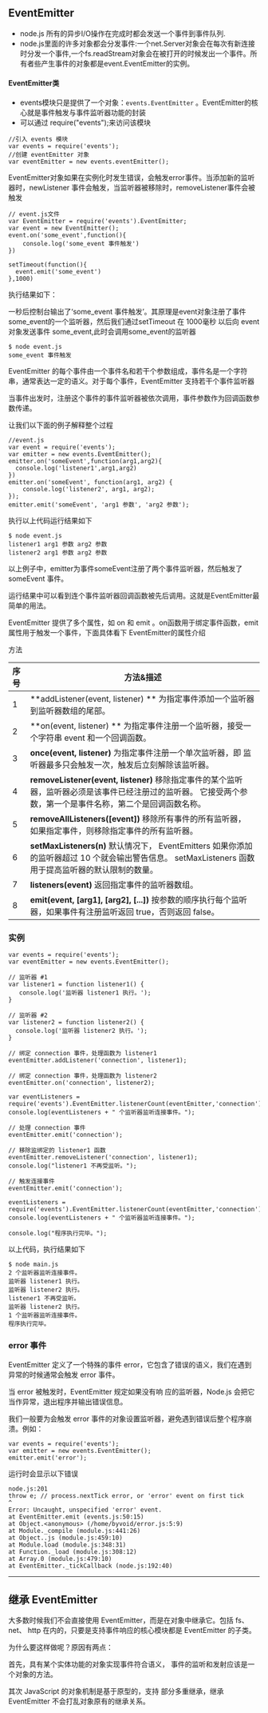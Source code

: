 ## EventEmitter

* node.js 所有的异步I/O操作在完成时都会发送一个事件到事件队列.
* node.js里面的许多对象都会分发事件:一个net.Server对象会在每次有新连接时分发一个事件,一个fs.readStream对象会在被打开的时候发出一个事件。所有者些产生事件的对象都是event.EventEmitter的实例。



#### EventEmitter类

*  events模块只是提供了一个对象：`events.EventEmitter` 。EventEmitter的核心就是事件触发与事件监听器功能的封装
* 可以通过 require("events");来访问该模块

```
//引入 events 模块
var events = require('events');
//创建 eventEmitter 对象
var eventEmitter = new events.eventEmitter();
```

EventEmitter对象如果在实例化时发生错误，会触发error事件。当添加新的监听器时，newListener 事件会触发，当监听器被移除时，removeListener事件会被触发

```
// event.js文件
var EventEmitter = require('events').EventEmitter;
var event = new EventEmitter();
event.on('some_event',function(){
  	console.log('some_event 事件触发')
})

setTimeout(function(){
  event.emit('some_event')
},1000)
```

执行结果如下：

一秒后控制台输出了‘some_event 事件触发’。其原理是event对象注册了事件 some_event的一个监听器，然后我们通过setTimeout 在 1000毫秒 以后向 event对象发送事件 some_event,此时会调用some_event的监听器



```
$ node event.js
some_event 事件触发
```

EventEmitter 的每个事件由一个事件名和若干个参数组成，事件名是一个字符串，通常表达一定的语义。对于每个事件，EventEmitter 支持若干个事件监听器

当事件出发时，注册这个事件的事件监听器被依次调用，事件参数作为回调函数参数传递。

让我们以下面的例子解释整个过程

```
//event.js
var event = require('events');
var emitter = new events.EvemtEmitter();
emitter.on('someEvent',function(arg1,arg2){
  console.log('listener1',arg1,arg2)
})
emitter.on('someEvent', function(arg1, arg2) { 
	console.log('listener2', arg1, arg2); 
}); 
emitter.emit('someEvent', 'arg1 参数', 'arg2 参数'); 
```

执行以上代码运行结果如下

```
$ node event.js 
listener1 arg1 参数 arg2 参数
listener2 arg1 参数 arg2 参数
```

以上例子中，emitter为事件someEvent注册了两个事件监听器，然后触发了 someEvent 事件。

运行结果中可以看到连个事件监听器回调函数被先后调用。这就是EventEmitter最简单的用法。

EventEmitter 提供了多个属性，如 on 和 emit 。on函数用于绑定事件函数，emit属性用于触发一个事件，下面具体看下 EventEmitter的属性介绍



方法

| 序号   | 方法&描述                                    |
| :--- | ---------------------------------------- |
| 1    | **addListener(event, listener) **                                                                                                                   为指定事件添加一个监听器到监听器数组的尾部。 |
| 2    | **on(event, listener)  **                                                                                                                             为指定事件注册一个监听器，接受一个字符串 event 和一个回调函数。 |
| 3    | **once(event, listener)**                                                                                                                           为指定事件注册一个单次监听器，即 监听器最多只会触发一次，触发后立刻解除该监听器。 |
| 4    | **removeListener(event, listener)**                                                                                                      移除指定事件的某个监听器，监听器必须是该事件已经注册过的监听器。                                        它接受两个参数，第一个是事件名称，第二个是回调函数名称。 |
| 5    | **removeAllListeners([event])**                                                                                                             移除所有事件的所有监听器， 如果指定事件，则移除指定事件的所有监听器。 |
| 6    | **setMaxListeners(n)**                                                                                                                             默认情况下， EventEmitters 如果你添加的监听器超过 10 个就会输出警告信息。 setMaxListeners 函数用于提高监听器的默认限制的数量。 |
| 7    | **listeners(event)**                                                                                                                                    返回指定事件的监听器数组。 |
| 8    | **emit(event, [arg1], [arg2], [...])**                                                                                                          按参数的顺序执行每个监听器，如果事件有注册监听返回 true，否则返回 false。 |



### 实例

```
var events = require('events');
var eventEmitter = new events.EventEmitter();

// 监听器 #1
var listener1 = function listener1() {
   console.log('监听器 listener1 执行。');
}

// 监听器 #2
var listener2 = function listener2() {
  console.log('监听器 listener2 执行。');
}

// 绑定 connection 事件，处理函数为 listener1 
eventEmitter.addListener('connection', listener1);

// 绑定 connection 事件，处理函数为 listener2
eventEmitter.on('connection', listener2);

var eventListeners = require('events').EventEmitter.listenerCount(eventEmitter,'connection');
console.log(eventListeners + " 个监听器监听连接事件。");

// 处理 connection 事件 
eventEmitter.emit('connection');

// 移除监绑定的 listener1 函数
eventEmitter.removeListener('connection', listener1);
console.log("listener1 不再受监听。");

// 触发连接事件
eventEmitter.emit('connection');

eventListeners = require('events').EventEmitter.listenerCount(eventEmitter,'connection');
console.log(eventListeners + " 个监听器监听连接事件。");

console.log("程序执行完毕。");
```

以上代码，执行结果如下

```
$ node main.js
2 个监听器监听连接事件。
监听器 listener1 执行。
监听器 listener2 执行。
listener1 不再受监听。
监听器 listener2 执行。
1 个监听器监听连接事件。
程序执行完毕。
```

### error 事件

EventEmitter 定义了一个特殊的事件 error，它包含了错误的语义，我们在遇到 异常的时候通常会触发 error 事件。

当 error 被触发时，EventEmitter 规定如果没有响 应的监听器，Node.js 会把它当作异常，退出程序并输出错误信息。

我们一般要为会触发 error 事件的对象设置监听器，避免遇到错误后整个程序崩溃。例如：

```
var events = require('events'); 
var emitter = new events.EventEmitter(); 
emitter.emit('error'); 
```

运行时会显示以下错误

```
node.js:201 
throw e; // process.nextTick error, or 'error' event on first tick 
^ 
Error: Uncaught, unspecified 'error' event. 
at EventEmitter.emit (events.js:50:15) 
at Object.<anonymous> (/home/byvoid/error.js:5:9) 
at Module._compile (module.js:441:26) 
at Object..js (module.js:459:10) 
at Module.load (module.js:348:31) 
at Function._load (module.js:308:12) 
at Array.0 (module.js:479:10) 
at EventEmitter._tickCallback (node.js:192:40) 
```

---

## 继承 EventEmitter

大多数时候我们不会直接使用 EventEmitter，而是在对象中继承它。包括 fs、net、 http 在内的，只要是支持事件响应的核心模块都是 EventEmitter 的子类。

为什么要这样做呢？原因有两点：

首先，具有某个实体功能的对象实现事件符合语义， 事件的监听和发射应该是一个对象的方法。

其次 JavaScript 的对象机制是基于原型的，支持 部分多重继承，继承 EventEmitter 不会打乱对象原有的继承关系。

